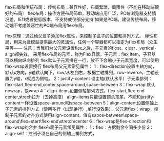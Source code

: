 flex布局和传统布局：
    传统布局：兼容性好，布局繁琐，局限性（不能在移动端很好的布局）
    flex布局：操作方便布局简单，移动端应用广泛，PC端浏览器支持情况差，IE11或者更低版本，不支持或仅部分支持
如果是PC端，建议传统布局，移动端不考虑兼容性的PC端布局用flex布局。

flex原理：通过给父盒子添加flex属性，来控制子盒子的位置和排列方式。
弹性布局，用来为盒模型提供最大的灵活性，任何一个容器都可以指定为flex布局（众生平等——
注意：当我们为父元素设置flex之后，子元素的float，clear，vertical-align都失效。
    采用flex布局的元素，称为Flex容器，子元素：flex Item，子容器可以横向纵向排列
    flex默认子元素排在一行，放不下会缩小子元素宽度，可以使用flex-wrap设置换行
flex布局父元素常见属性：
    1：flex-direction设置主轴方向，默认x方向，y轴默认向下。row/从左到右，根据主轴排列，row-reverse，主轴设置为y轴，x就成为侧轴。
    2：justify-content 设主轴(默认水平）子元素排列：flex-start,flex-end,conter,space-around,space-between
    3：flex-wrap 默认nowrap，换wrap
    4：align-items设置侧轴排列方式，flex-start,flex-end center,strech拉升（去掉高度）
        align-items只能设置顶头顶尾，不能和justify-content一样设置space-around和space-between
    5：align-content设置侧轴上子元素的排列方式（使用多行（出现换行）,单行没效果），父元素flex：wrap，控制子元素的对齐方式使用align-content，值有sapce-between\space-around\flex=start\flex-end\stretch\center
    6：flex-wrap是flex-direction和flex-wrap的合并
flex布局子元素常见属性：
    1：flex：占据剩余空间多少份
    2：align-self：控制子项在自己的侧轴上排列方式，
